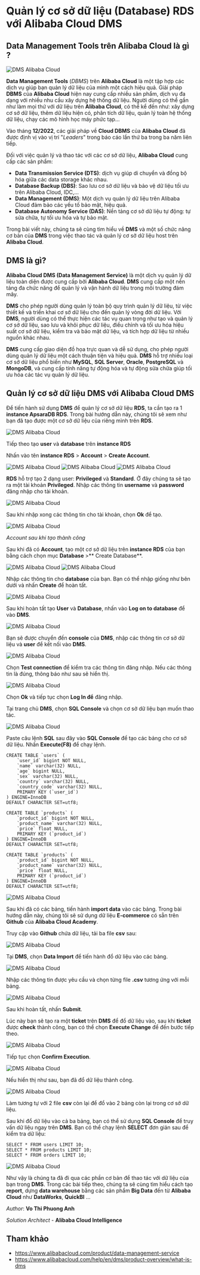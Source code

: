 # Quản lý cơ sở dữ liệu (Database) RDS với Alibaba Cloud DMS

## Data Management Tools trên Alibaba Cloud là gì ?

![DMS Alibaba Cloud](/Image/DMS-Alibaba-Cloud.jpg)

**Data Management Tools** (*DBMS*) trên **Alibaba Cloud** là một tập hợp các dịch vụ giúp bạn quản lý dữ liệu của mình một cách hiệu quả. Giải pháp **DBMS** của **Alibaba Cloud** hiện nay cung cấp nhiều sản phẩm, dịch vụ đa dạng với nhiều nhu cầu xây dựng hệ thống dữ liệu. Người dùng có thể gần như làm mọi thứ với dữ liệu trên **Alibaba Cloud**, có thể kể đến như: xây dựng cơ sở dữ liệu, thêm dữ liệu hiện có, phân tích dữ liệu, quản lý toàn hệ thống dữ liệu, chạy các mô hình học máy phức tạp…

Vào tháng **12/2022**, các giải pháp về **Cloud DBMS** của **Alibaba Cloud** đã được định vị vào vị trí "*Leaders*" trong báo cáo lần thứ ba trong ba năm liên tiếp.

Đối với việc quản lý và thao tác với các cơ sở dữ liệu, **Alibaba Cloud** cung cấp các sản phẩm:

- **Data Transmission Service (DTS)**: dịch vụ giúp di chuyển và đồng bộ hóa giữa các data storage khác nhau.
- **Database Backup (DBS)**: Sao lưu cơ sở dữ liệu và bảo vệ dữ liệu tối ưu trên Alibaba Cloud, IDC,...
- **Data Management (DMS)**: Một dịch vụ quản lý dữ liệu trên Alibaba Cloud đảm bảo các yếu tố bảo mật, hiệu quả.
- **Database Autonomy Service (DAS)**: Nền tảng cơ sở dữ liệu tự động: tự sửa chữa, tự tối ưu hóa và tự bảo mật.

Trong bài viết này, chúng ta sẽ cùng tìm hiểu về **DMS** và một số chức năng cơ bản của **DMS** trong việc thao tác và quản lý cơ sở dữ liệu host trên **Alibaba Cloud**.

## DMS là gì?

**Alibaba Cloud DMS (Data Management Service)** là một dịch vụ quản lý dữ liệu toàn diện được cung cấp bởi **Alibaba Cloud**. **DMS** cung cấp một nền tảng đa chức năng để quản lý và vận hành dữ liệu trong môi trường đám mây.

**DMS** cho phép người dùng quản lý toàn bộ quy trình quản lý dữ liệu, từ việc thiết kế và triển khai cơ sở dữ liệu cho đến quản lý vòng đời dữ liệu. Với **DMS**, người dùng có thể thực hiện các tác vụ quan trọng như tạo và quản lý cơ sở dữ liệu, sao lưu và khôi phục dữ liệu, điều chỉnh và tối ưu hóa hiệu suất cơ sở dữ liệu, kiểm tra và bảo mật dữ liệu, và tích hợp dữ liệu từ nhiều nguồn khác nhau.

**DMS** cung cấp giao diện đồ họa trực quan và dễ sử dụng, cho phép người dùng quản lý dữ liệu một cách thuận tiện và hiệu quả. **DMS** hỗ trợ nhiều loại cơ sở dữ liệu phổ biến như **MySQL**, **SQL Server**, **Oracle**, **PostgreSQL** và **MongoDB**, và cung cấp tính năng tự động hóa và tự động sửa chữa giúp tối ưu hóa các tác vụ quản lý dữ liệu.

## Quản lý cơ sở dữ liệu DMS với Alibaba Cloud DMS

Để tiến hành sử dụng **DMS** để quản lý cơ sở dữ liệu **RDS**, ta cần tạo ra 1 **instance ApsaraDB RDS**. Trong bài hướng dẫn này, chúng tôi sẽ xem như bạn đã tạo được một cơ sở dữ liệu của riêng mình trên **RDS**. 

![DMS Alibaba Cloud](/Image/DMS-Alibaba-Cloud01.png)

Tiếp theo tạo **user** và **database** trên **instance RDS**

Nhấn vào tên **instance RDS** > **Account** > **Create Account**.

![DMS Alibaba Cloud](/Image/DMS-Alibaba-Cloud02.png)
![DMS Alibaba Cloud](/Image/DMS-Alibaba-Cloud03.png)
![DMS Alibaba Cloud](/Image/DMS-Alibaba-Cloud04.png)

**RDS** hỗ trợ tạo 2 dạng user: **Privileged** và **Standard**. Ở đây chúng ta sẽ tạo ra một tài khoản **Privileged**. Nhập các thông tin **username** và **password** đăng nhập cho tài khoản.

![DMS Alibaba Cloud](/Image/DMS-Alibaba-Cloud05.png)

Sau khi nhập xong các thông tin cho tài khoản, chọn **Ok** để tạo.

![DMS Alibaba Cloud](/Image/DMS-Alibaba-Cloud06.png)

*Account sau khi tạo thành công*

Sau khi đã có **Account**, tạo một cơ sở dữ liệu trên **instance RDS** của bạn bằng cách chọn mục **Database** >** Create Database**.

![DMS Alibaba Cloud](/Image/DMS-Alibaba-Cloud07.png)
![DMS Alibaba Cloud](/Image/DMS-Alibaba-Cloud08.png)

Nhập các thông tin cho **database** của bạn. Bạn có thể nhập giống như bên dưới và nhấn **Create** để hoàn tất.

![DMS Alibaba Cloud](/Image/DMS-Alibaba-Cloud09.png)

Sau khi hoàn tất tạo **User** và **Database**, nhấn vào **Log on to database** để vào **DMS**.

![DMS Alibaba Cloud](/Image/DMS-Alibaba-Cloud024.png)

Bạn sẽ được chuyển đến **console** của **DMS**, nhập các thông tin cơ sở dữ liệu và **user** để kết nối vào **DMS**.

![DMS Alibaba Cloud](/Image/DMS-Alibaba-Cloud011.png)

Chọn **Test connection** để kiểm tra các thông tin đăng nhập. Nếu các thông tin là đúng, thông báo như sau sẽ hiển thị.

![DMS Alibaba Cloud](/Image/DMS-Alibaba-Cloud012.png)

Chọn **Ok** và tiếp tục chọn **Log In để** đăng nhập.

Tại trang chủ **DMS**, chọn **SQL Console** và chọn cơ sở dữ liệu bạn muốn thao tác.

![DMS Alibaba Cloud](/Image/DMS-Alibaba-Cloud014.png)

Paste câu lệnh **SQL** sau đây vào **SQL Console** để tạo các bảng cho cơ sở dữ liệu. Nhấn **Execute(F8)** để chạy lệnh.

    CREATE TABLE `users` (
        `user_id` bigint NOT NULL,
        `name` varchar(32) NULL,
        `age` bigint NULL,
        `sex` varchar(32) NULL,
        `country` varchar(32) NULL,
        `country_code` varchar(32) NULL,
        PRIMARY KEY (`user_id`)
    ) ENGINE=InnoDB
    DEFAULT CHARACTER SET=utf8;

    CREATE TABLE `products` (
        `product_id` bigint NOT NULL,
        `product_name` varchar(32) NULL,
        `price` float NULL,
        PRIMARY KEY (`product_id`)
    ) ENGINE=InnoDB
    DEFAULT CHARACTER SET=utf8;

    CREATE TABLE `products` (
        `product_id` bigint NOT NULL,
        `product_name` varchar(32) NULL,
        `price` float NULL,
        PRIMARY KEY (`product_id`)
    ) ENGINE=InnoDB
    DEFAULT CHARACTER SET=utf8;

![DMS Alibaba Cloud](/Image/DMS-Alibaba-Cloud015.png)

Sau khi đã có các bảng, tiến hành **import data** vào các bảng. Trong bài hướng dẫn này, chúng tôi sẽ sử dụng dữ liệu **E-commerce** có sẵn trên **Github** của **Alibaba Cloud Academy**.

Truy cập vào **Github** chứa dữ liệu, tải ba file **csv** sau:

![DMS Alibaba Cloud](/Image/DMS-Alibaba-Cloud016.png)

Tại **DMS**, chọn **Data Import** để tiến hành đổ dữ liệu vào các bảng.

![DMS Alibaba Cloud](/Image/DMS-Alibaba-Cloud017.png)

Nhập các thông tin được yêu cầu và chọn từng file **.csv** tương ứng với mỗi bảng.

![DMS Alibaba Cloud](/Image/DMS-Alibaba-Cloud018.png)

Sau khi hoàn tất, nhấn **Submit**.

Lúc này bạn sẽ tạo ra một **ticket** trên **DMS** để đổ dữ liệu vào, sau khi **ticket** được **check** thành công, bạn có thể chọn **Execute Change** để đến bước tiếp theo.

![DMS Alibaba Cloud](/Image/DMS-Alibaba-Cloud019.png)

Tiếp tục chọn **Confirm Execution**.

![DMS Alibaba Cloud](/Image/DMS-Alibaba-Cloud020.png)

Nếu hiển thị như sau, bạn đã đổ dữ liệu thành công.

![DMS Alibaba Cloud](/Image/DMS-Alibaba-Cloud021.png)

Làm tương tự với 2 file **csv** còn lại để đổ vào 2 bảng còn lại trong cơ sở dữ liệu.

Sau khi đổ dữ liệu vào cả ba bảng, bạn có thể sử dụng **SQL Console** để truy vấn dữ liệu ngay trên **DMS**. Bạn có thể chạy lệnh **SELECT** đơn giản sau để kiểm tra dữ liệu:

    SELECT * FROM users LIMIT 10;
    SELECT * FROM products LIMIT 10;
    SELECT * FROM orders LIMIT 10;

![DMS Alibaba Cloud](/Image/DMS-Alibaba-Cloud022.png)

Như vậy là chúng ta đã đi qua các phần cơ bản để thao tác với dữ liệu của bạn trong **DMS**. Trong các bài tiếp theo, chúng ta sẽ cùng tìm hiểu cách tạo **report**, dựng **data warehouse** bằng các sản phẩm **Big Data** đến từ **Alibaba Cloud** như **DataWorks**, **QuickBI** …

*Author*: **Vo Thi Phuong Anh**

*Solution Architect* - **Alibaba Cloud Intelligence**

## Tham khảo

- https://www.alibabacloud.com/product/data-management-service
- https://www.alibabacloud.com/help/en/dms/product-overview/what-is-dms